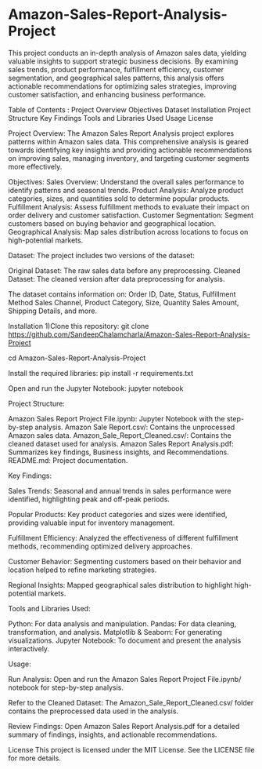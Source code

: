 # Amazon-Sales-Report-Analysis-Project
This project conducts an in-depth analysis of Amazon sales data, yielding valuable insights to support strategic business decisions. By examining sales trends, product performance, fulfillment efficiency, customer segmentation, and geographical sales patterns, this analysis offers actionable recommendations for optimizing sales strategies, improving customer satisfaction, and enhancing business performance.

Table of Contents :
Project Overview
Objectives
Dataset
Installation
Project Structure
Key Findings
Tools and Libraries Used
Usage
License

Project Overview:
The Amazon Sales Report Analysis project explores patterns within Amazon sales data. This comprehensive analysis is geared towards identifying key insights and providing actionable recommendations on improving sales, managing inventory, and targeting customer segments more effectively.

Objectives:
Sales Overview: Understand the overall sales performance to identify patterns and seasonal trends.
Product Analysis: Analyze product categories, sizes, and quantities sold to determine popular products.
Fulfillment Analysis: Assess fulfillment methods to evaluate their impact on order delivery and customer satisfaction.
Customer Segmentation: Segment customers based on buying behavior and geographical location.
Geographical Analysis: Map sales distribution across locations to focus on high-potential markets.

Dataset:
The project includes two versions of the dataset:

Original Dataset: The raw sales data before any preprocessing.
Cleaned Dataset: The cleaned version after data preprocessing for analysis.

The dataset contains information on:
Order ID, Date, Status, Fulfillment Method
Sales Channel, Product Category, Size, Quantity
Sales Amount, Shipping Details, and more.

Installation
1)Clone this repository:
git clone https://github.com/SandeepChalamcharla/Amazon-Sales-Report-Analysis-Project

cd Amazon-Sales-Report-Analysis-Project

Install the required libraries:
  pip install -r requirements.txt

Open and run the Jupyter Notebook:
  jupyter notebook
  
Project Structure:

Amazon Sales Report Project File.ipynb: Jupyter Notebook with the step-by-step analysis.
Amazon Sale Report.csv/: Contains the unprocessed Amazon sales data.
Amazon_Sale_Report_Cleaned.csv/: Contains the cleaned dataset used for analysis.
Amazon Sales Report Analysis.pdf: Summarizes key findings, Business insights, and Recommendations.
README.md: Project documentation.

Key Findings:

Sales Trends: Seasonal and annual trends in sales performance were identified, highlighting peak and off-peak periods.

Popular Products: Key product categories and sizes were identified, providing valuable input for inventory management.

Fulfillment Efficiency: Analyzed the effectiveness of different fulfillment methods, recommending optimized delivery approaches.

Customer Behavior: Segmenting customers based on their behavior and location helped to refine marketing strategies.

Regional Insights: Mapped geographical sales distribution to highlight high-potential markets.

Tools and Libraries Used:

Python: For data analysis and manipulation.
Pandas: For data cleaning, transformation, and analysis.
Matplotlib & Seaborn: For generating visualizations.
Jupyter Notebook: To document and present the analysis interactively.

Usage:

Run Analysis: Open and run the Amazon Sales Report Project File.ipynb/ notebook for step-by-step analysis.

Refer to the Cleaned Dataset: The Amazon_Sale_Report_Cleaned.csv/ folder contains the preprocessed data used in the analysis.

Review Findings: Open Amazon Sales Report Analysis.pdf for a detailed summary of findings, insights, and actionable recommendations.

License
This project is licensed under the MIT License. See the LICENSE file for more details.
